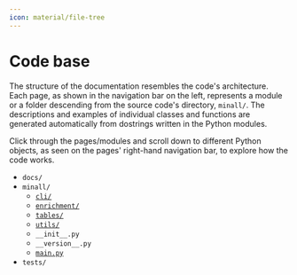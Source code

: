 ```yaml
---
icon: material/file-tree
---
```


# Code base

The structure of the documentation resembles the code's architecture. Each page, as shown in the navigation bar on the left, represents a module or a folder descending from the source code's directory, `minall/`. The descriptions and examples of individual classes and functions are generated automatically from dostrings written in the Python modules.

Click through the pages/modules and scroll down to different Python objects, as seen on the pages' right-hand navigation bar, to explore how the code works.

- `docs/`
- `minall/`
    * [`cli/`](../reference/main.md)
    * [`enrichment/`](../reference/enrichment.md)
    * [`tables/`](../reference/tables.md)
    * [`utils/`](../reference/utils.md)
    * `__init__.py`
    * `__version__.py`
    * [`main.py`](../reference/main.md)
- `tests/`